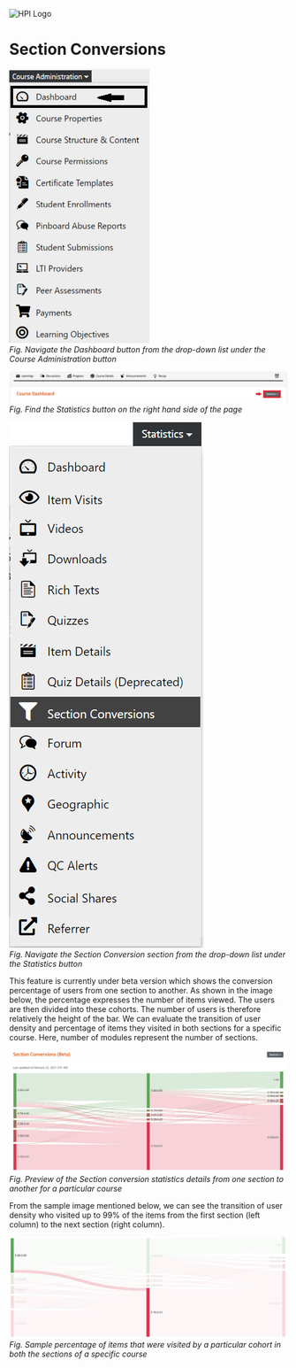 ![HPI Logo](../../../img/HPI_Logo.png)

# Section Conversions

![Dashboard](../../../img/course_admin_items/dashboard.png)  
*Fig. Navigate the Dashboard button from the drop-down list under the Course Administration button*  

![Statistics](../../../img/features/analytics/dashboard/statistics.png)  
*Fig. Find the Statistics button on the right hand side of the page*

![Conversion](../../../img/features/analytics/dashboard/section_conv.png)  
*Fig. Navigate the Section Conversion section from the drop-down list under the Statistics button*  

This feature is currently under beta version which shows the conversion percentage of users from one section to another. As shown in the image below, the percentage expresses the number of items viewed. The users are then divided into these cohorts. The number of users is therefore relatively the height of the bar. We can evaluate the transition of user density and percentage of items they visited in both sections for a specific course. Here, number of modules represent the number of sections.  

![Conversion 1](../../../img/features/analytics/dashboard/section_conv_details1.png)  
*Fig. Preview of the Section conversion statistics details from one section to another for a particular course*  


From the sample image mentioned below, we can see the transition of user density who visited up to 99% of the items from the first section (left column) to the next section (right column).

![Conversion 2](../../../img/features/analytics/dashboard/section_conv_details2.png)  
*Fig. Sample percentage of items that were visited by a particular cohort in both the sections of a specific course*